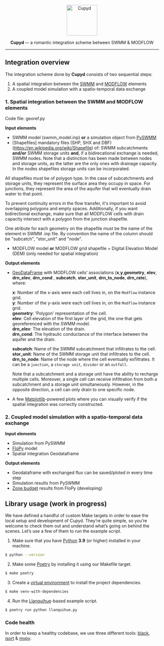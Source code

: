 <p align="center">
  <img width="100" height="100" src="https://em-content.zobj.net/thumbs/240/apple/354/heart-with-arrow_1f498.png" alt="Cupyd">
</p>

<p align="center"><strong>Cupyd --</strong> a romantic integration scheme between SWMM & MODFLOW</p>

---

## Integration overview

The integration scheme done by **Cupyd** consists of two sequential steps:
1. A spatial integration between the [SWMM] and [MODFLOW] elements
2. A coupled model simulation with a spatio-temporal data exchange


### 1. Spatial integration between the SWMM and MODFLOW elements

Code file: georef.py

**Input elements**
- SWMM model (swmm_model.inp) **or** a simulation object from [PySWMM]
- [Shapefiles]  mandatory files (SHP, SHX and DBF) (https://en.wikipedia.org/wiki/Shapefile) of:
  SWMM subcatchments **and/or** SWMM storage units
  **and**, if a bidirecational exchange is needed, SWMM nodes. Note that a distinction has been made between nodes and storage units, as the latter are the only ones with drainage capacity. In the nodes shapefiles storage units can be incorporated.

All shapefiles must be of polygon type. In the case of subcatchments and storage units, they represent the surface area they occupy in space. For junctions, they represent the area of the aquifer that will eventually drain water to that point.

To prevent continuity errors in the flow transfer, it's important to avoid overlapping polygons and empty spaces. Additionally, if you want bidirectional exchange, make sure that all MODFLOW cells with drain capacity intersect with a polygon from the junction shapefile.

One atribute for each geometry on the shapefile must be the name of the element in SWMM .inp file.
By convention the name of the column should be "subcatch", "stor_unit" and "node".


- MODFLOW model **or** MODFLOW grid shapefile + Digital Elevation Model (DEM)
  (only needed for spatial integration)


**Output elements**

- [GeoDataFrame](https://geopandas.org/en/stable/docs/reference/api/geopandas.GeoDataFrame.html)
  with MODFLOW cells’ associations (**x**,**y**,**geometry**, **elev**, **drn_elev**, **drn_cond** , **subcatch**, **stor_unit**, **drn_to_node**, **drn_rate**), where:

  **x**: Number of the x-axis were each cell lives in, on the `Modflow` instance grid.  
  **y**: Number of the y-axis were each cell lives in, on the `Modflow` instance grid.  
  **geometry**: 'Polygon' representation of the cell.  
  **elev**: Cell elevation of the first layer of the grid, the one that gets georeferenced with the SWMM model.  
  **drn_elev**: The elevation of the drain.  
  **drn_cond**: The hydraulic conductance of the interface between the aquifer and the drain.  

  **subcatch**: Name of the SWMM subcatchment that infiltrates to the cell.  
  **stor_unit**: Name of the SWMM storage unit that infiltrates to the cell.  
  **drn_to_node**: Name of the node where the cell eventually exfiltrates. It can be a `junction`, a `storage unit`, `divider` or an `outfall`.  

  Note that a subcatchment and a storage unit have the ability to recharge multiple cells. Moreover, a single cell can receive infiltration from both a subcatchment and a storage unit simultaneously. However, in the opposite direction, a cell can only drain to one specific node.

- A few [Matplotlib](https://matplotlib.org)-powered plots where you can visually verify if the spatial integration was correctly constructed.

### 2. Coupled model simulation with a spatio-temporal data exchange

**Input elements**
- Simulation from PySWMM
- [FloPy] model
- Spatial integration Geodataframe  

**Output elements**
- Geodataframe with exchanged flux can be saved/ploted in every time step
- Simulation results from PySWMM
- [Zone budget](https://flopy.readthedocs.io/en/latest/source/flopy.utils.zonbud.html) results from FloPy (developing)


## Library usage (work in progress)

We have defined a handful of custom Make targets in order to ease the local setup and development of Cupyd.
They’re quite simple, so you’re welcome to check them out and understand what’s going on behind the scenes.
Let’s use a few of them to run the example script.

1. Make sure that you have [Python](https://www.python.org) **3.9** (or higher) installed in your machine.

```sh
$ python --version
```

2. Make some [Poetry](https://python-poetry.org) by installing it using our Makefile target.

```sh
$ make poetry
```

3. Create a [virtual environment](https://docs.python.org/3/library/venv.html) to install the project dependencies.

```sh
$ make venv-with-dependencies
```

4. Run the [Llanquihue](https://en.wikipedia.org/wiki/Llanquihue_Lake)-based example script.

```sh
$ poetry run python llanquihue.py
```

### Code health

In order to keep a healthy codebase, we use three different tools:
[black](https://github.com/psf/black),
[isort](https://github.com/PyCQA/isort) &
[mypy](https://github.com/python/mypy).

[modflow]:https://en.wikipedia.org/wiki/MODFLOW
[flopy]:https://github.com/modflowpy/flopy

[swmm]:https://en.wikipedia.org/wiki/Storm_Water_Management_Model
[pyswmm]:https://github.com/OpenWaterAnalytics/pyswmm
